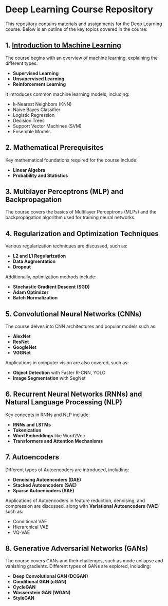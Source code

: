 # Deep Learning Course Repository

This repository contains materials and assignments for the Deep Learning course. Below is an outline of the key topics covered in the course:

## 1. [Introduction to Machine Learning](https://github.com/MoTa2380/Deep-Learning-Course/blob/main/slides/(02)%20-%20Machine%20Learning%20Basics%20-%202023.pdf)
The course begins with an overview of machine learning, explaining the different types:
- **Supervised Learning**
- **Unsupervised Learning**
- **Reinforcement Learning**

It introduces common machine learning models, including:
- k-Nearest Neighbors (KNN)
- Naive Bayes Classifier
- Logistic Regression
- Decision Trees
- Support Vector Machines (SVM)
- Ensemble Models

## 2. Mathematical Prerequisites
Key mathematical foundations required for the course include:
- **Linear Algebra**
- **Probability and Statistics**

## 3. Multilayer Perceptrons (MLP) and Backpropagation
The course covers the basics of Multilayer Perceptrons (MLPs) and the backpropagation algorithm used for training neural networks.

## 4. Regularization and Optimization Techniques
Various regularization techniques are discussed, such as:
- **L2 and L1 Regularization**
- **Data Augmentation**
- **Dropout**

Additionally, optimization methods include:
- **Stochastic Gradient Descent (SGD)**
- **Adam Optimizer**
- **Batch Normalization**

## 5. Convolutional Neural Networks (CNNs)
The course delves into CNN architectures and popular models such as:
- **AlexNet**
- **ResNet**
- **GoogleNet**
- **VGGNet**

Applications in computer vision are also covered, such as:
- **Object Detection** with Faster R-CNN, YOLO
- **Image Segmentation** with SegNet

## 6. Recurrent Neural Networks (RNNs) and Natural Language Processing (NLP)
Key concepts in RNNs and NLP include:
- **RNNs and LSTMs**
- **Tokenization**
- **Word Embeddings** like Word2Vec
- **Transformers and Attention Mechanisms**

## 7. Autoencoders
Different types of Autoencoders are introduced, including:
- **Denoising Autoencoders (DAE)**
- **Stacked Autoencoders (SAE)**
- **Sparse Autoencoders (SAE)**

Applications of Autoencoders in feature reduction, denoising, and compression are discussed, along with **Variational Autoencoders (VAE)** such as:
- Conditional VAE
- Hierarchical VAE
- VQ-VAE

## 8. Generative Adversarial Networks (GANs)
The course covers GANs and their challenges, such as mode collapse and vanishing gradients. Different types of GANs are explored, including:
- **Deep Convolutional GAN (DCGAN)**
- **Conditional GAN (cGAN)**
- **CycleGAN**
- **Wasserstein GAN (WGAN)**
- **StyleGAN**
